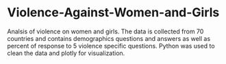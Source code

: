 # Violence-Against-Women-and-Girls
Analsis of violence on women and girls. 
The data is collected from 70 countries and contains demographics questions and answers as well as percent of response to 5 violence specific questions.
Python was used to clean the data and plotly for visualization. 
